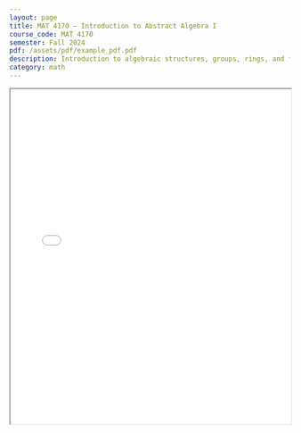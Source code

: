 ```yaml
---
layout: page
title: MAT 4170 – Introduction to Abstract Algebra I
course_code: MAT 4170
semester: Fall 2024
pdf: /assets/pdf/example_pdf.pdf
description: Introduction to algebraic structures, groups, rings, and fields; permutation groups, cyclic groups, homomorphisms and isomorphisms, quotient groups, polynomial rings.
category: math
---
```


<iframe src="{{ page.pdf }}" width="100%" height="600px"></iframe>
